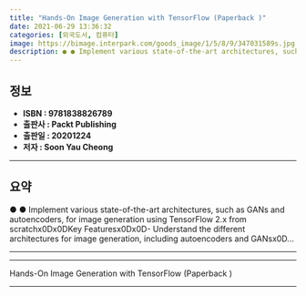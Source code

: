 ```yaml
---
title: "Hands-On Image Generation with TensorFlow (Paperback )"
date: 2021-06-29 13:36:32
categories: [외국도서, 컴퓨터]
image: https://bimage.interpark.com/goods_image/1/5/8/9/347031589s.jpg
description: ● ● Implement various state-of-the-art architectures, such as GANs and autoencoders, for image generation using TensorFlow 2.x from scratchx0Dx0DKey Featuresx
---
```


## **정보**

- **ISBN : 9781838826789**
- **출판사 : Packt Publishing**
- **출판일 : 20201224**
- **저자 : Soon Yau Cheong**

------



## **요약**

●  ●  Implement various state-of-the-art architectures, such as GANs and autoencoders, for image generation using TensorFlow 2.x from scratchx0Dx0DKey Featuresx0Dx0D- Understand the different architectures for image generation, including autoencoders and GANsx0D... 

------



------


Hands-On Image Generation with TensorFlow (Paperback ) 

------


